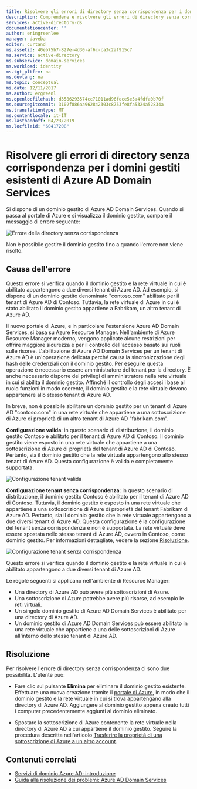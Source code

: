 ```yaml
---
title: Risolvere gli errori di directory senza corrispondenza per i domini gestiti esistenti di Azure AD Domain Services | Microsoft Docs
description: Comprendere e risolvere gli errori di directory senza corrispondenza per i domini gestiti esistenti di Azure AD Domain Services
services: active-directory-ds
documentationcenter: ''
author: eringreenlee
manager: daveba
editor: curtand
ms.assetid: 40eb75b7-827e-4d30-af6c-ca3c2af915c7
ms.service: active-directory
ms.subservice: domain-services
ms.workload: identity
ms.tgt_pltfrm: na
ms.devlang: na
ms.topic: conceptual
ms.date: 12/11/2017
ms.author: ergreenl
ms.openlocfilehash: d3586293574cc71011ad96fece5e5a4fdfa0b70f
ms.sourcegitcommit: 3102f886aa962842303c8753fe8fa5324a52834a
ms.translationtype: MT
ms.contentlocale: it-IT
ms.lasthandoff: 04/23/2019
ms.locfileid: "60417208"
---
```

# <a name="resolve-mismatched-directory-errors-for-existing-azure-ad-domain-services-managed-domains"></a>Risolvere gli errori di directory senza corrispondenza per i domini gestiti esistenti di Azure AD Domain Services
Si dispone di un dominio gestito di Azure AD Domain Services. Quando si passa al portale di Azure e si visualizza il dominio gestito, compare il messaggio di errore seguente:

![Errore della directory senza corrispondenza](./media/getting-started/mismatched-tenant-error.png)

Non è possibile gestire il dominio gestito fino a quando l'errore non viene risolto.


## <a name="whats-causing-this-error"></a>Causa dell'errore
Questo errore si verifica quando il dominio gestito e la rete virtuale in cui è abilitato appartengono a due diversi tenant di Azure AD. Ad esempio, si dispone di un dominio gestito denominato "contoso.com" abilitato per il tenant di Azure AD di Contoso. Tuttavia, la rete virtuale di Azure in cui è stato abilitato il dominio gestito appartiene a Fabrikam, un altro tenant di Azure AD.

Il nuovo portale di Azure, e in particolare l'estensione Azure AD Domain Services, si basa su Azure Resource Manager. Nell'ambiente di Azure Resource Manager moderno, vengono applicate alcune restrizioni per offrire maggiore sicurezza e per il controllo dell'accesso basato sui ruoli sulle risorse. L'abilitazione di Azure AD Domain Services per un tenant di Azure AD è un'operazione delicata perché causa la sincronizzazione degli hash delle credenziali con il dominio gestito. Per eseguire questa operazione è necessario essere amministratore del tenant per la directory. È anche necessario disporre dei privilegi di amministratore nella rete virtuale in cui si abilita il dominio gestito. Affinché il controllo degli accesi i base al ruolo funzioni in modo coerente, il dominio gestito e la rete virtuale devono appartenere allo stesso tenant di Azure AD.

In breve, non è possibile abilitare un dominio gestito per un tenant di Azure AD "contoso.com" in una rete virtuale che appartiene a una sottoscrizione di Azure di proprietà di un altro tenant di Azure AD "fabrikam.com". 

**Configurazione valida**: in questo scenario di distribuzione, il dominio gestito Contoso è abilitato per il tenant di Azure AD di Contoso. Il dominio gestito viene esposto in una rete virtuale che appartiene a una sottoscrizione di Azure di proprietà del tenant di Azure AD di Contoso. Pertanto, sia il dominio gestito che la rete virtuale appartengono allo stesso tenant di Azure AD. Questa configurazione è valida e completamente supportata.

![Configurazione tenant valida](./media/getting-started/valid-tenant-config.png)

**Configurazione tenant senza corrispondenza**: in questo scenario di distribuzione, il dominio gestito Contoso è abilitato per il tenant di Azure AD di Contoso. Tuttavia, il dominio gestito è esposto in una rete virtuale che appartiene a una sottoscrizione di Azure di proprietà del tenant Fabrikam di Azure AD. Pertanto, sia il dominio gestito che la rete virtuale appartengono a due diversi tenant di Azure AD. Questa configurazione è la configurazione del tenant senza corrispondenza e non è supportata. La rete virtuale deve essere spostata nello stesso tenant di Azure AD, ovvero in Contoso, come dominio gestito. Per informazioni dettagliate, vedere la sezione [Risoluzione](#resolution).

![Configurazione tenant senza corrispondenza](./media/getting-started/mismatched-tenant-config.png)

Questo errore si verifica quando il dominio gestito e la rete virtuale in cui è abilitato appartengono a due diversi tenant di Azure AD.

Le regole seguenti si applicano nell'ambiente di Resource Manager:
- Una directory di Azure AD può avere più sottoscrizioni di Azure.
- Una sottoscrizione di Azure potrebbe avere più risorse, ad esempio le reti virtuali.
- Un singolo dominio gestito di Azure AD Domain Services è abilitato per una directory di Azure AD.
- Un dominio gestito di Azure AD Domain Services può essere abilitato in una rete virtuale che appartiene a una delle sottoscrizioni di Azure all'interno dello stesso tenant di Azure AD.


## <a name="resolution"></a>Risoluzione
Per risolvere l'errore di directory senza corrispondenza ci sono due possibilità. L'utente può:

- Fare clic sul pulsante **Elimina** per eliminare il dominio gestito esistente. Effettuare una nuova creazione tramite il [portale di Azure](https://portal.azure.com), in modo che il dominio gestito e la rete virtuale in cui si trova appartengano alla directory di Azure AD. Aggiungere al dominio gestito appena creato tutti i computer precedentemente aggiunti al dominio eliminato.

- Spostare la sottoscrizione di Azure contenente la rete virtuale nella directory di Azure AD a cui appartiene il dominio gestito. Seguire la procedura descritta nell'articolo [Trasferire la proprietà di una sottoscrizione di Azure a un altro account](../billing/billing-subscription-transfer.md).


## <a name="related-content"></a>Contenuti correlati
* [Servizi di dominio Azure AD: introduzione](active-directory-ds-getting-started.md)
* [Guida alla risoluzione dei problemi: Azure AD Domain Services](active-directory-ds-troubleshooting.md)
